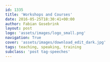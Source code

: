 ```yaml
---
id: 1335
title: 'Workshops and Courses'
date: 2016-05-25T18:30:41+00:00
author: Fabian Gosebrink
layout: post
logo: 'assets/images/logo_small.png'
navigation: True
cover: 'assets/images/download_edit_dark.jpg'
tags: teaching, speaking, training
subclass: 'post tag-speeches'
---
```


